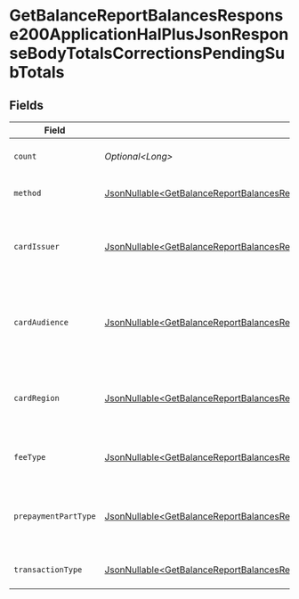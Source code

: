 # GetBalanceReportBalancesResponse200ApplicationHalPlusJsonResponseBodyTotalsCorrectionsPendingSubTotals


## Fields

| Field                                                                                                                                                                                                                                                                        | Type                                                                                                                                                                                                                                                                         | Required                                                                                                                                                                                                                                                                     | Description                                                                                                                                                                                                                                                                  | Example                                                                                                                                                                                                                                                                      |
| ---------------------------------------------------------------------------------------------------------------------------------------------------------------------------------------------------------------------------------------------------------------------------- | ---------------------------------------------------------------------------------------------------------------------------------------------------------------------------------------------------------------------------------------------------------------------------- | ---------------------------------------------------------------------------------------------------------------------------------------------------------------------------------------------------------------------------------------------------------------------------- | ---------------------------------------------------------------------------------------------------------------------------------------------------------------------------------------------------------------------------------------------------------------------------- | ---------------------------------------------------------------------------------------------------------------------------------------------------------------------------------------------------------------------------------------------------------------------------- |
| `count`                                                                                                                                                                                                                                                                      | *Optional\<Long>*                                                                                                                                                                                                                                                            | :heavy_minus_sign:                                                                                                                                                                                                                                                           | Number of transactions of this type                                                                                                                                                                                                                                          | 50                                                                                                                                                                                                                                                                           |
| `method`                                                                                                                                                                                                                                                                     | [JsonNullable\<GetBalanceReportBalancesResponse200ApplicationHalPlusJsonResponseBodyTotalsCorrectionsPendingMethod>](../../models/operations/GetBalanceReportBalancesResponse200ApplicationHalPlusJsonResponseBodyTotalsCorrectionsPendingMethod.md)                         | :heavy_minus_sign:                                                                                                                                                                                                                                                           | Payment type of the transactions                                                                                                                                                                                                                                             | creditcard                                                                                                                                                                                                                                                                   |
| `cardIssuer`                                                                                                                                                                                                                                                                 | [JsonNullable\<GetBalanceReportBalancesResponse200ApplicationHalPlusJsonResponseBodyTotalsCorrectionsPendingCardIssuer>](../../models/operations/GetBalanceReportBalancesResponse200ApplicationHalPlusJsonResponseBodyTotalsCorrectionsPendingCardIssuer.md)                 | :heavy_minus_sign:                                                                                                                                                                                                                                                           | In case of payments transactions with card, the card issuer will be available                                                                                                                                                                                                | amex                                                                                                                                                                                                                                                                         |
| `cardAudience`                                                                                                                                                                                                                                                               | [JsonNullable\<GetBalanceReportBalancesResponse200ApplicationHalPlusJsonResponseBodyTotalsCorrectionsPendingCardAudience>](../../models/operations/GetBalanceReportBalancesResponse200ApplicationHalPlusJsonResponseBodyTotalsCorrectionsPendingCardAudience.md)             | :heavy_minus_sign:                                                                                                                                                                                                                                                           | In case of payments trnsactions with card, the card audience will be available.                                                                                                                                                                                              | other                                                                                                                                                                                                                                                                        |
| `cardRegion`                                                                                                                                                                                                                                                                 | [JsonNullable\<GetBalanceReportBalancesResponse200ApplicationHalPlusJsonResponseBodyTotalsCorrectionsPendingCardRegion>](../../models/operations/GetBalanceReportBalancesResponse200ApplicationHalPlusJsonResponseBodyTotalsCorrectionsPendingCardRegion.md)                 | :heavy_minus_sign:                                                                                                                                                                                                                                                           | In case of payments transactions with card, the card region will be available.                                                                                                                                                                                               | domestic                                                                                                                                                                                                                                                                     |
| `feeType`                                                                                                                                                                                                                                                                    | [JsonNullable\<GetBalanceReportBalancesResponse200ApplicationHalPlusJsonResponseBodyTotalsCorrectionsPendingFeeType>](../../models/operations/GetBalanceReportBalancesResponse200ApplicationHalPlusJsonResponseBodyTotalsCorrectionsPendingFeeType.md)                       | :heavy_minus_sign:                                                                                                                                                                                                                                                           | Present when the transaction represents a fee.                                                                                                                                                                                                                               | payment-fee                                                                                                                                                                                                                                                                  |
| `prepaymentPartType`                                                                                                                                                                                                                                                         | [JsonNullable\<GetBalanceReportBalancesResponse200ApplicationHalPlusJsonResponseBodyTotalsCorrectionsPendingPrepaymentPartType>](../../models/operations/GetBalanceReportBalancesResponse200ApplicationHalPlusJsonResponseBodyTotalsCorrectionsPendingPrepaymentPartType.md) | :heavy_minus_sign:                                                                                                                                                                                                                                                           | Prepayment part: fee itself, reimbursement, discount, VAT or rounding compensation.                                                                                                                                                                                          | fee                                                                                                                                                                                                                                                                          |
| `transactionType`                                                                                                                                                                                                                                                            | [JsonNullable\<GetBalanceReportBalancesResponse200ApplicationHalPlusJsonResponseBodyTotalsCorrectionsPendingTransactionType>](../../models/operations/GetBalanceReportBalancesResponse200ApplicationHalPlusJsonResponseBodyTotalsCorrectionsPendingTransactionType.md)       | :heavy_minus_sign:                                                                                                                                                                                                                                                           | Represents the transaction type                                                                                                                                                                                                                                              | payment                                                                                                                                                                                                                                                                      |